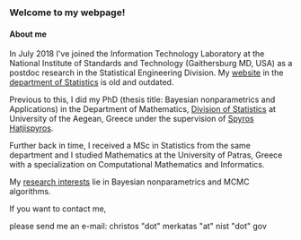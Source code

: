 ### Welcome to my webpage!

#### About me
In July 2018 I've joined the Information Technology Laboratory at the National Institute of Standards and Technology (Gaithersburg MD, USA) as a postdoc research in the Statistical Engineering Division.  My [website](http://actuarweb.aegean.gr/phd/cmerkatas/) in the [department of Statistics](http://www.actuar.aegean.gr/index.php/en/) is old and outdated.

Previous to this, I did my PhD (thesis title: Bayesian nonparametrics and Applications)
in the Department of Mathematics, [Division of Statistics](http://www.actuar.aegean.gr/index.php/en/) at University of the Aegean, Greece under the supervision of [Spyros Hatjispyros](http://www.samos.aegean.gr/actuar/schatz/index.htm).

Further back in time, I received a MSc in Statistics from the same department 
and I studied Mathematics at the University of Patras, Greece with a specialization on
Computational Mathematics and Informatics.

My [research interests](https://cmerkatas.github.io/research/) lie in Bayesian nonparametrics and MCMC algorithms.

If you want to contact me, 

please send me an e-mail: christos "dot" merkatas "at" nist "dot" gov

